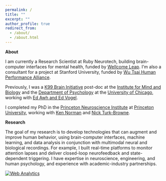 ```yaml
---
permalink: /
title: ""
excerpt: ""
author_profile: true
redirect_from: 
  - /about/
  - /about.html
---
```


**About**

I am currently a Research Scientist at Ruby Neurotech, building brain-computer interfaces for mental health, funded by [Wellcome Leap](https://wellcomeleap.org/). I'm also a consultant for a project at Stanford University, funded by [Wu Tsai Human Performance Alliance](https://humanperformancealliance.org/). 


Previously, I was a [K99 Brain Initiative](https://braininitiative.nih.gov/megan-debettencourt-phd) post-doc at the [Institute for Mind and Biology](http://imb.uchicago.edu/) and the [Department of Psychology](http://psychology.uchicago.edu/) at the [University of Chicago](http://www.uchicago.edu/), working with [Ed Awh and Ed Vogel](http://awhvogellab.com/).


I completed my PhD in the [Princeton Neuroscience Institute](http://www.princeton.edu/neuroscience/) at [Princeton University](http://www.princeton.edu/), working with [Ken Norman](http://compmem.princeton.edu/) and [Nick Turk-Browne](http://ntblab.yale.edu/).


**Research**

The goal of my research is to develop technologies that can augment and improve human behavior, using brain-computer interfaces, machine learning, and data analysis in conjunction with multimodal neural and biological recordings. For example, I built real-time platforms to monitor attention lapses and deliver closed-loop neurofeedback and state-dependent triggering. I have expertise in neuroscience, engineering, and human psychology, and experience with academic-industry partnerships. 


<!-- Default Statcounter code for Github Personal Website
http://debetten.github.io -->
<script type="text/javascript">
var sc_project=12843941; 
var sc_invisible=1; 
var sc_security="48f3caee"; 
</script>
<script type="text/javascript"
src="https://www.statcounter.com/counter/counter.js"
async></script>
<noscript><div class="statcounter"><a title="Web Analytics"
href="https://statcounter.com/" target="_blank"><img
class="statcounter"
src="https://c.statcounter.com/12843941/0/48f3caee/1/"
alt="Web Analytics"
referrerPolicy="no-referrer-when-downgrade"></a></div></noscript>
<!-- End of Statcounter Code -->
